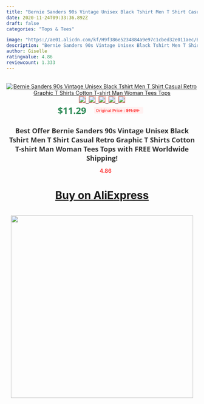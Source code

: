 ```yaml
---
title: "Bernie Sanders 90s Vintage Unisex Black Tshirt Men T Shirt Casual Retro Graphic T Shirts Cotton T-shirt Man Woman Tees Tops"
date: 2020-11-24T09:33:36.892Z
draft: false
categories: "Tops & Tees"

image: "https://ae01.alicdn.com/kf/H9f386e5234884a9e97c1cbed32e011aec/Bernie-Sanders-90s-Vintage-Unisex-Black-Tshirt-Men-T-Shirt-Casual-Retro-Graphic-T-Shirts-Cotton.jpg"
description: "Bernie Sanders 90s Vintage Unisex Black Tshirt Men T Shirt Casual Retro Graphic T Shirts Cotton T-shirt Man Woman Tees Tops"
author: Giselle
ratingvalue: 4.86
reviewcount: 1.333
---
```

<br>
<div style="text-align: center;">
<a href="https://s.click.aliexpress.com/e/_A3p4GH" target="_blank" rel="nofollow noopener noreferrer"><img alt="Bernie Sanders 90s Vintage Unisex Black Tshirt Men T Shirt Casual Retro Graphic T Shirts Cotton T-shirt Man Woman Tees Tops" class="magnifier-image" src="https://ae01.alicdn.com/kf/H9f386e5234884a9e97c1cbed32e011aec/Bernie-Sanders-90s-Vintage-Unisex-Black-Tshirt-Men-T-Shirt-Casual-Retro-Graphic-T-Shirts-Cotton.jpg_640x640.jpg">
<br>
<img style="border:1px solid salmon" src="https://ae01.alicdn.com/kf/H9f386e5234884a9e97c1cbed32e011aec/Bernie-Sanders-90s-Vintage-Unisex-Black-Tshirt-Men-T-Shirt-Casual-Retro-Graphic-T-Shirts-Cotton.jpg_120x120.jpg">&nbsp;&nbsp;<img style="border:1px solid salmon" src="https://ae01.alicdn.com/kf/Hed13423715ae42b6b293a6bac1688e22h/Bernie-Sanders-90s-Vintage-Unisex-Black-Tshirt-Men-T-Shirt-Casual-Retro-Graphic-T-Shirts-Cotton.jpg_120x120.jpg">&nbsp;&nbsp;<img style="border:1px solid salmon" src="https://ae01.alicdn.com/kf/H2982f5d6911e43039bb6385e180c918cI/Bernie-Sanders-90s-Vintage-Unisex-Black-Tshirt-Men-T-Shirt-Casual-Retro-Graphic-T-Shirts-Cotton.jpg_120x120.jpg">&nbsp;&nbsp;<img style="border:1px solid salmon" src="https://ae01.alicdn.com/kf/H154f30a614c244308a4a61151ae3e397K/Bernie-Sanders-90s-Vintage-Unisex-Black-Tshirt-Men-T-Shirt-Casual-Retro-Graphic-T-Shirts-Cotton.jpg_120x120.jpg">&nbsp;&nbsp;<img style="border:1px solid salmon" src="https://ae01.alicdn.com/kf/H7fd9768da51a4090a4678d5ccaef2198v/Bernie-Sanders-90s-Vintage-Unisex-Black-Tshirt-Men-T-Shirt-Casual-Retro-Graphic-T-Shirts-Cotton.jpg_120x120.jpg"></a></div><br0>
<div style="text-align: center;"><span style="background-color: white; border: 0px; box-sizing: border-box; color: seagreen; display: inline-block; font-family: &quot;open sans&quot; , &quot;arial&quot; , &quot;helvetica&quot; , sans-serif , &quot;heiti&quot;; font-size: 24px; font-stretch: inherit; font-weight: 700; line-height: inherit; margin: 0px 10px 0px 0px; padding: 0px; vertical-align: middle;">$11.29 </span>
<span style="background: rgb(255 , 241 , 241); border-radius: 3px; border: 0px; box-sizing: border-box; color: #ff4747; display: inline-block; font-family: inherit; font-size: 12px; font-stretch: inherit; font-style: inherit; font-variant: inherit; font-weight: 600; line-height: inherit; margin: 0px; padding: 2px 5px; transform: scale(0.9); vertical-align: middle;">Original Price : <b style="text-decoration: line-through;">$11.29 </b> &nbsp;&nbsp;</span></div>
<h1 style="color: #333333; display: inline-block; font-family: &quot;open sans&quot; , &quot;arial&quot; , &quot;helvetica&quot; , sans-serif , &quot;heiti&quot;; font-size: 18px; font-stretch: inherit; font-weight: 700; text-align: center;">Best Offer Bernie Sanders 90s Vintage Unisex Black Tshirt Men T Shirt Casual Retro Graphic T Shirts Cotton T-shirt Man Woman Tees Tops with FREE Worldwide Shipping!</h1>
<div style="color: #ff4747; text-align: center;">
<img src="https://4.bp.blogspot.com/-M0ZcTcb-5uY/XleCXlxnR4I/AAAAAAAAAEc/OrjgMkXV1oMQFaCRZj5HQwOCBcu3w1FegCPcBGAYYCw/s1600/star.png" style="height: 15px;">&nbsp;<b>4.86</b></div>
<div class="button_cont" align="center"><a class="buynow_a" href="https://s.click.aliexpress.com/e/_A3p4GH" target="_blank" rel="nofollow noopener noreferrer"><H1>Buy on AliExpress</H1></a></div><br>
<div class="separator" style="clear: both; text-align: center;">
<img src="https://lh3.googleusercontent.com/-pTy5HemUv9M/XlePHvY0dAI/AAAAAAAAAE4/0nX5iRUoIWY8eMW9Dpxeirr157OZliDIgCLcBGAsYHQ/s1600/badge.gif" width="480">
</div>
